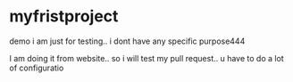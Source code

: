 # myfristproject
demo
i am just for testing.. i dont have any specific purpose444


I am doing it from website.. so i will test my pull request..
u have to do a lot of configuratio
